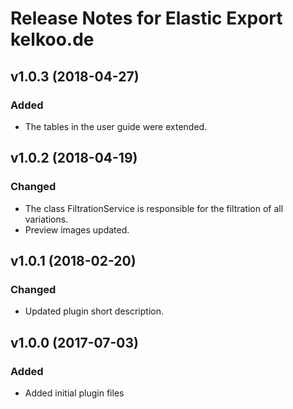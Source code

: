 # Release Notes for Elastic Export kelkoo.de

## v1.0.3 (2018-04-27)

### Added
- The tables in the user guide were extended.

## v1.0.2 (2018-04-19)

### Changed
- The class FiltrationService is responsible for the filtration of all variations.
- Preview images updated.

## v1.0.1 (2018-02-20)

### Changed
- Updated plugin short description.

## v1.0.0 (2017-07-03)
 
### Added
- Added initial plugin files